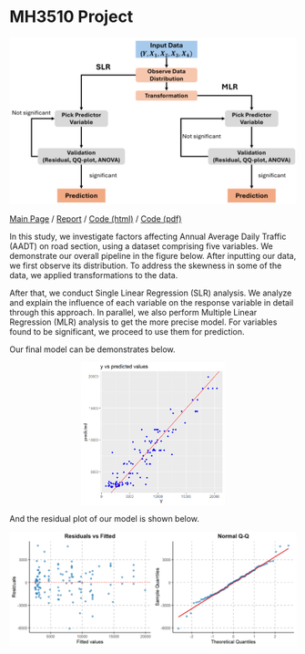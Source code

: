 # MH3510 Project

![](docs/imgs/intro.png)

[Main Page](https://pufanyi.github.io/MH3510-Project/) / [Report](https://pufanyi.github.io/MH3510-Project/MH3510_Project.pdf) / [Code (html)](https://pufanyi.github.io/MH3510-Project/DataAnalysis) / [Code (pdf)](https://pufanyi.github.io/MH3510-Project/DataAnalysis.pdf)

In this study, we investigate factors affecting Annual Average Daily Traffic (AADT) on road section, using a dataset comprising five variables. We demonstrate our overall pipeline in the figure below. After inputting our data, we first observe its distribution. To address the skewness in some of the data, we applied transformations to the data.

After that, we conduct Single Linear Regression (SLR) analysis. We analyze and explain the influence of each variable on the response variable in detail through this approach. In parallel, we also perform Multiple Linear Regression (MLR) analysis to get the more precise model. For variables found to be significant, we proceed to use them for prediction.

Our final model can be demonstrates below.

<img src="docs/imgs/model.png" alt="Model" style="display: block; margin: auto; width: 50%;">

And the residual plot of our model is shown below.

![](docs/imgs/residuals.png)
